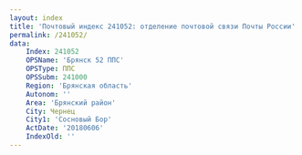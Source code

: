 ```yaml
---
layout: index
title: 'Почтовый индекс 241052: отделение почтовой связи Почты России'
permalink: /241052/
data:
    Index: 241052
    OPSName: 'Брянск 52 ППС'
    OPSType: ППС
    OPSSubm: 241000
    Region: 'Брянская область'
    Autonom: ''
    Area: 'Брянский район'
    City: Чернец
    City1: 'Сосновый Бор'
    ActDate: '20180606'
    IndexOld: ''
---
```

